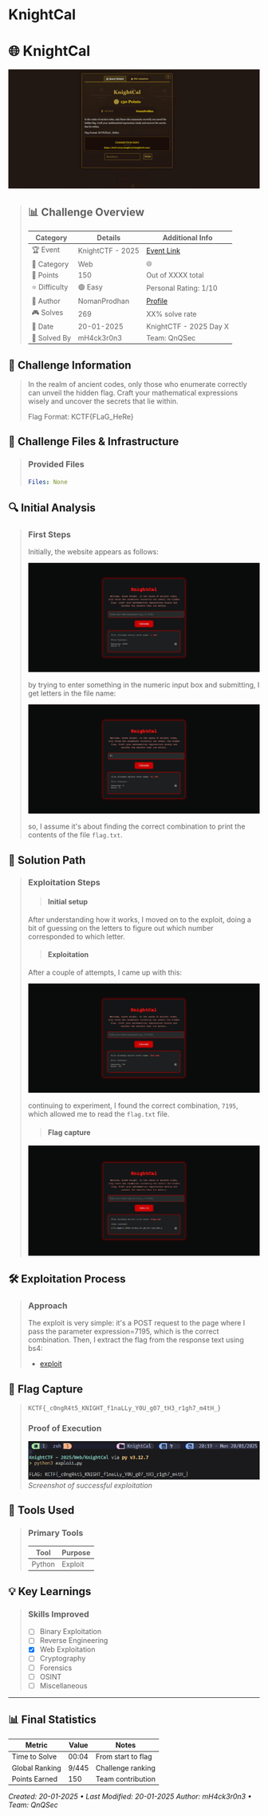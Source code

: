 # KnightCal


# 🌐 KnightCal

![challenge_presentation](/images/KnightCTF-2025/KnightCal/challenge_presentation.png)

>## 📊 Challenge Overview
>
>| Category | Details | Additional Info |
>|----------|---------|-----------------|
>| 🏆 Event | KnightCTF - 2025 | [Event Link](https://2025.knightctf.com/challenges#KnightCal-25) |
>| 🔰 Category | Web | 🌐 |
>| 💎 Points | 150 | Out of XXXX total |
>| ⭐ Difficulty | 🟢 Easy | Personal Rating: 1/10 |
>| 👤 Author | NomanProdhan | [Profile]() |
>| 🎮 Solves | 269 | XX% solve rate |
>| 📅 Date | 20-01-2025 | KnightCTF - 2025 Day X |
>| 🦾 Solved By | mH4ck3r0n3 | Team: QnQSec |

## 📝 Challenge Information

>In the realm of ancient codes, only those who enumerate correctly can unveil the hidden flag. Craft your mathematical expressions wisely and uncover the secrets that lie within.  
>
>Flag Format: KCTF{FLaG_HeRe}

## 🎯 Challenge Files & Infrastructure

>### Provided Files
>```yaml
>Files: None
>```

## 🔍 Initial Analysis

>### First Steps
> Initially, the website appears as follows:
> 
> ![site_presentation](/images/KnightCTF-2025/KnightCal/site_presentation.png)
> 
> by trying to enter something in the numeric input box and submitting, I get letters in the file name:
> 
> ![step_1](/images/KnightCTF-2025/KnightCal/step_1.png)
> 
> so, I assume it's about finding the correct combination to print the contents of the file `flag.txt`. 

## 🎯 Solution Path

>### Exploitation Steps
>>#### Initial setup
>   
> After understanding how it works, I moved on to the exploit, doing a bit of guessing on the letters to figure out which number corresponded to which letter.
>
>>#### Exploitation
>   
> After a couple of attempts, I came up with this:
>   
>   ![step_2](/images/KnightCTF-2025/KnightCal/step_2.png)
>   
> continuing to experiment, I found the correct combination, `7195`, which allowed me to read the `flag.txt` file.
>
>>#### Flag capture
>  
>   ![manual_flag](/images/KnightCTF-2025/KnightCal/manual_flag.png)

## 🛠️ Exploitation Process
>### Approach
> The exploit is very simple: it's a POST request to the page where I pass the parameter expression=7195, which is the correct combination. Then, I extract the flag from the response text using bs4:
> 
> - [exploit](/resources/KnightCTF-2025/KnightCal/exploit.py)

## 🚩 Flag Capture

>```
> KCTF{_c0ngR4t5_KNIGHT_f1naLLy_Y0U_g07_tH3_r1gh7_m4tH_}
>```
>
>### Proof of Execution
> ![automated_flag](/images/KnightCTF-2025/KnightCal/automated_flag.png)
>*Screenshot of successful exploitation*

## 🔧 Tools Used

>### Primary Tools
>| Tool | Purpose |
>|------|---------|
>| Python | Exploit |

## 💡 Key Learnings
>### Skills Improved
>- [ ] Binary Exploitation
>- [ ] Reverse Engineering
>- [x] Web Exploitation
>- [ ] Cryptography
>- [ ] Forensics
>- [ ] OSINT
>- [ ] Miscellaneous

---
## 📊 Final Statistics

| Metric | Value | Notes |
|--------|--------|-------|
| Time to Solve | 00:04 | From start to flag |
| Global Ranking | 9/445 | Challenge ranking |
| Points Earned | 150 | Team contribution |

*Created: 20-01-2025 • Last Modified: 20-01-2025*
*Author: mH4ck3r0n3 • Team: QnQSec*
